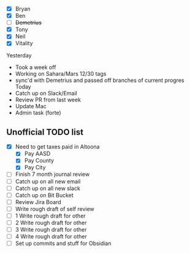 - [x] Bryan 
- [x] Ben
- [ ] ~~Demetrius~~
- [x] Tony
- [x] Neil
- [x] Vitality

Yesterday
- Took a week off
- Working on Sahara/Mars 12/30 tags
- sync'd with Demetrius and passed off branches of current progres
Today
- Catch up on Slack/Email
- Review PR from last week
- Update Mac
- Admin task (forte)

## Unofficial TODO list
- [x] Need to get taxes paid in Altoona
	- [x] Pay AASD
	- [x] Pay County
	- [x] Pay City
- [ ] Finish 7 month journal review
- [ ] Catch up on all new email
- [ ] Catch up on all new slack
- [ ] Catch up on Bit Bucket
- [ ] Review Jira Board
- [ ] Write rough draft of self review
- [ ] 1 Write rough draft for other
- [ ] 2 Write rough draft for other
- [ ] 3 Write rough draft for other
- [ ] 4 Write rough draft for other
- [ ] Set up commits and stuff for Obsidian
